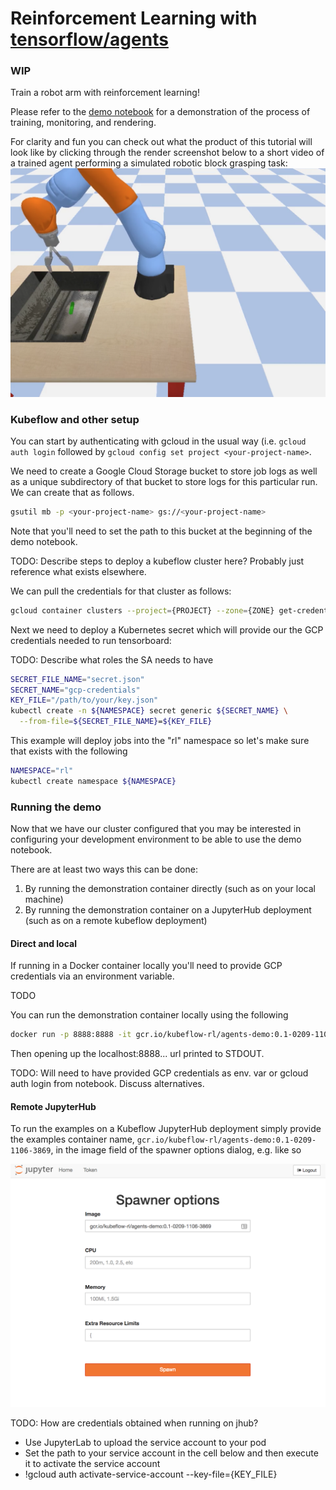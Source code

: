 # Reinforcement Learning with [tensorflow/agents](https://github.com/tensorflow/agents)

### WIP

Train a robot arm with reinforcement learning!

Please refer to the [demo notebook](demo/demo.ipynb) for a demonstration of the process of training, monitoring, and rendering.

For clarity and fun you can check out what the product of this tutorial will look like by clicking through the render screenshot below to a short video of a trained agent performing a simulated robotic block grasping task:
[![](demo/render_preview.png)](https://youtu.be/0X0w5XOtcHw)

### Kubeflow and other setup

You can start by authenticating with gcloud in the usual way (i.e. `gcloud auth login` followed by `gcloud config set project <your-project-name>`.

We need to create a Google Cloud Storage bucket to store job logs as well as a unique subdirectory of that bucket to store logs for this particular run. We can create that as follows.

```bash
gsutil mb -p <your-project-name> gs://<your-project-name>
```

Note that you'll need to set the path to this bucket at the beginning of the demo notebook.

TODO: Describe steps to deploy a kubeflow cluster here? Probably just reference what exists elsewhere.

We can pull the credentials for that cluster as follows:

```bash
gcloud container clusters --project={PROJECT} --zone={ZONE} get-credentials {CLUSTER}
```

Next we need to deploy a Kubernetes secret which will provide our the GCP credentials needed to run tensorboard:

TODO: Describe what roles the SA needs to have

```bash
SECRET_FILE_NAME="secret.json"
SECRET_NAME="gcp-credentials"
KEY_FILE="/path/to/your/key.json"
kubectl create -n ${NAMESPACE} secret generic ${SECRET_NAME} \
  --from-file=${SECRET_FILE_NAME}=${KEY_FILE}
```

This example will deploy jobs into the "rl" namespace so let's make sure that exists with the following

```bash
NAMESPACE="rl"
kubectl create namespace ${NAMESPACE}
```

### Running the demo

Now that we have our cluster configured  that you may be interested in configuring your development environment to be able to use the demo notebook.

There are at least two ways this can be done:
1. By running the demonstration container directly (such as on your local machine)
2. By running the demonstration container on a JupyterHub deployment (such as on a remote kubeflow deployment)

#### Direct and local

If running in a Docker container locally you'll need to provide GCP credentials via an environment variable.

TODO

You can run the demonstration container locally using the following

```bash
docker run -p 8888:8888 -it gcr.io/kubeflow-rl/agents-demo:0.1-0209-1106-3869
```

Then opening up the localhost:8888... url printed to STDOUT.

TODO: Will need to have provided GCP credentials as env. var or gcloud auth login from notebook. Discuss alternatives.

#### Remote JupyterHub

To run the examples on a Kubeflow JupyterHub deployment simply provide the examples container name, `gcr.io/kubeflow-rl/agents-demo:0.1-0209-1106-3869`, in the image field of the spawner options dialog, e.g. like so

![](demo/jhub-spawn.png)

TODO: How are credentials obtained when running on jhub?

- Use JupyterLab to upload the service account to your pod
- Set the path to your service account in the cell below and then execute it to activate the service account
- !gcloud auth activate-service-account --key-file={KEY_FILE}
